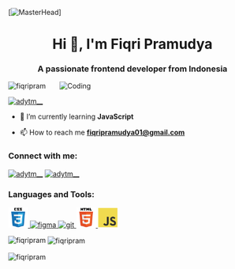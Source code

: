 [![MasterHead](https://1.bp.blogspot.com/-7A4WynwLsMw/XbBpCXG8fHI/AAAAAAAAMt4/uOa1bpLskYgrwGbllhSu2SDj_Mig8SXJQCLcBGAsYHQ/s1600/2000_600px.gif)]
<h1 align="center">Hi 👋, I'm Fiqri Pramudya</h1>
<h3 align="center">A passionate frontend developer from Indonesia</h3>
<img align="right" alt="Coding" width="400" src="https://tenor.com/view/coding-gif-18657810">

<p align="left"> <img src="https://komarev.com/ghpvc/?username=fiqripram&label=Profile%20views&color=0e75b6&style=flat" alt="fiqripram" /> </p>

<p align="left"> <a href="https://twitter.com/adytm__" target="blank"><img src="https://img.shields.io/twitter/follow/adytm__?logo=twitter&style=for-the-badge" alt="adytm__" /></a> </p>

- 🌱 I’m currently learning **JavaScript**

- 📫 How to reach me **fiqripramudya01@gmail.com**

<h3 align="left">Connect with me:</h3>
<p align="left">
<a href="https://twitter.com/adytm__" target="blank"><img align="center" src="https://raw.githubusercontent.com/rahuldkjain/github-profile-readme-generator/master/src/images/icons/Social/twitter.svg" alt="adytm__" height="30" width="40" /></a>
<a href="https://instagram.com/adytm__" target="blank"><img align="center" src="https://raw.githubusercontent.com/rahuldkjain/github-profile-readme-generator/master/src/images/icons/Social/instagram.svg" alt="adytm__" height="30" width="40" /></a>
</p>

<h3 align="left">Languages and Tools:</h3>
<p align="left"> <a href="https://www.w3schools.com/css/" target="_blank" rel="noreferrer"> <img src="https://raw.githubusercontent.com/devicons/devicon/master/icons/css3/css3-original-wordmark.svg" alt="css3" width="40" height="40"/> </a> <a href="https://www.figma.com/" target="_blank" rel="noreferrer"> <img src="https://www.vectorlogo.zone/logos/figma/figma-icon.svg" alt="figma" width="40" height="40"/> </a> <a href="https://git-scm.com/" target="_blank" rel="noreferrer"> <img src="https://www.vectorlogo.zone/logos/git-scm/git-scm-icon.svg" alt="git" width="40" height="40"/> </a> <a href="https://www.w3.org/html/" target="_blank" rel="noreferrer"> <img src="https://raw.githubusercontent.com/devicons/devicon/master/icons/html5/html5-original-wordmark.svg" alt="html5" width="40" height="40"/> </a> <a href="https://developer.mozilla.org/en-US/docs/Web/JavaScript" target="_blank" rel="noreferrer"> <img src="https://raw.githubusercontent.com/devicons/devicon/master/icons/javascript/javascript-original.svg" alt="javascript" width="40" height="40"/> </a> </p>

<p><img align="left" src="https://github-readme-stats.vercel.app/api/top-langs?username=fiqripram&show_icons=true&locale=en&layout=compact" alt="fiqripram" /></p>

<p>&nbsp;<img align="center" src="https://github-readme-stats.vercel.app/api?username=fiqripram&show_icons=true&locale=en" alt="fiqripram" /></p>

<p><img align="center" src="https://github-readme-streak-stats.herokuapp.com/?user=fiqripram&" alt="fiqripram" /></p>
